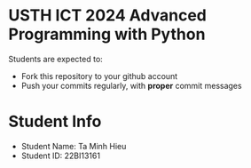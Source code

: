 USTH ICT 2024 Advanced Programming with Python
=====================================================

Students are expected to:
* Fork this repository to your github account
* Push your commits regularly, with **proper** commit messages


Student Info
=========================

* Student Name: Ta Minh Hieu
* Student ID: 22BI13161

